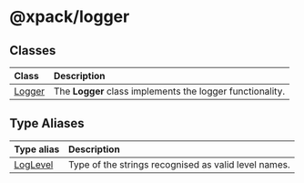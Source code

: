 # @xpack/logger

## Classes

| Class | Description |
| :------ | :------ |
| [Logger](classes/Logger.md) | The **Logger** class implements the logger functionality. |

## Type Aliases

| Type alias | Description |
| :------ | :------ |
| [LogLevel](type-aliases/LogLevel.md) | Type of the strings recognised as valid level names. |
